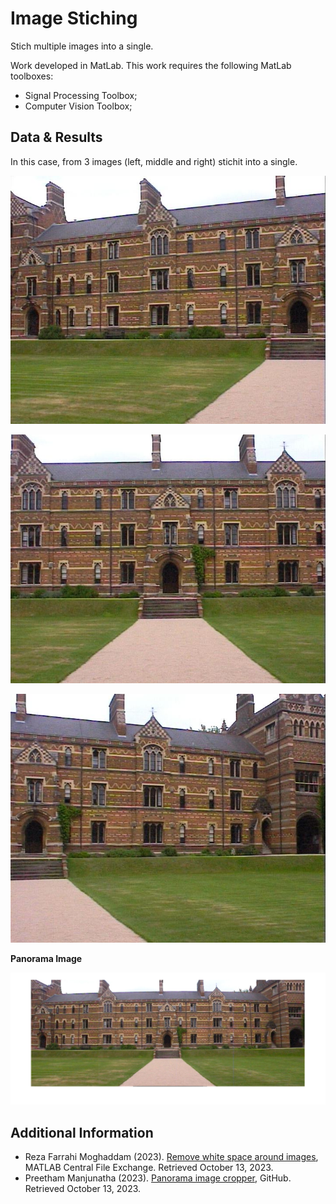 # Image Stiching
Stich multiple images into a single.


Work developed in MatLab.
This work requires the following MatLab toolboxes:
- Signal Processing Toolbox;
- Computer Vision Toolbox;


## Data & Results
In this case, from 3 images (left, middle and right) stichit into a single.

![Left](https://github.com/AlexMaks02/Image_Stiching/blob/main/data/keble_a.jpg)

![Center](https://github.com/AlexMaks02/Image_Stiching/blob/main/data/keble_b.jpg)

![Right](https://github.com/AlexMaks02/Image_Stiching/blob/main/data/keble_c.jpg)

**Panorama Image**

![Panorama Image](https://github.com/AlexMaks02/Image_Stiching/blob/main/final_composed_image.png)


## Additional Information
- Reza Farrahi Moghaddam (2023). [Remove white space around images](https://www.mathworks.com/matlabcentral/fileexchange/34898-remove-white-space-around-images), MATLAB Central File Exchange. Retrieved October 13, 2023.
- Preetham Manjunatha (2023). [Panorama image cropper](https://github.com/preethamam/panoramaCropper/releases/tag/1.0.2), GitHub. Retrieved October 13, 2023.
